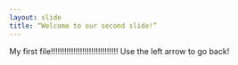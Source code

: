 ```yaml
---
layout: slide
title: “Welcome to our second slide!”
---
```

My first file!!!!!!!!!!!!!!!!!!!!!!!!!!!!!!
Use the left arrow to go back!
